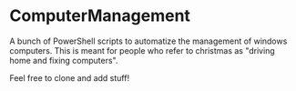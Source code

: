 # ComputerManagement
A bunch of PowerShell scripts to automatize the management of windows computers. This is meant for people who refer to christmas as "driving home and fixing computers".

Feel free to clone and add stuff!

